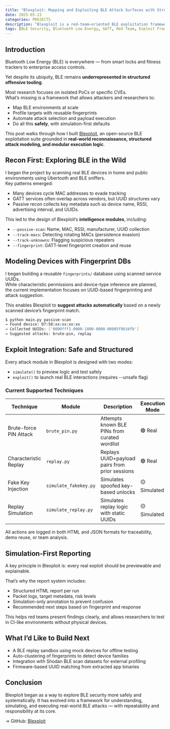 ```yaml
---
title: "Blexploit: Mapping and Exploiting BLE Attack Surfaces with Structured Automation"
date: 2025-05-23
categories: PROJECTS
description: "Blexploit is a red-team–oriented BLE exploitation framework built through practical exploration, fingerprint-based modeling, and simulation-safe attack workflows."
tags: [BLE Security, Bluetooth Low Energy, GATT, Red Team, Exploit Framework]
---
```


## Introduction

Bluetooth Low Energy (BLE) is everywhere — from smart locks and fitness trackers to enterprise access controls.  

Yet despite its ubiquity, BLE remains **underrepresented in structured offensive tooling**.

Most research focuses on isolated PoCs or specific CVEs.  
What’s missing is a framework that allows attackers and researchers to:

- Map BLE environments at scale  
- Profile targets with reusable fingerprints  
- Automate attack selection and payload execution  
- Do all this **safely**, with simulation-first defaults

This post walks through how I built [Blexploit](https://github.com/schoi1337/blexploit), an open-source BLE exploitation suite grounded in **real-world reconnaissance, structured attack modeling, and modular execution logic**.

## Recon First: Exploring BLE in the Wild

I began the project by scanning real BLE devices in home and public environments using Ubertooth and BLE sniffers.  
Key patterns emerged:

- Many devices cycle MAC addresses to evade tracking  
- GATT services often overlap across vendors, but UUID structures vary  
- Passive recon collects key metadata such as device name, RSSI, advertising interval, and UUIDs.  

This led to the design of Blexploit’s **intelligence modules**, including:

- `--passive-scan`: Name, MAC, RSSI, manufacturer, UUID collection  
- `--track-macs`: Detecting rotating MACs (persistence evasion)  
- `--track-unknowns`: Flagging suspicious repeaters  
- `--fingerprint`: GATT-level fingerprint creation and reuse

## Modeling Devices with Fingerprint DBs

I began building a reusable `fingerprints/` database using scanned service UUIDs.  
While characteristic permissions and device-type inference are planned, the current implementation focuses on UUID-based fingerprinting and attack suggestion.

This enables Blexploit to **suggest attacks automatically** based on a newly scanned device’s fingerprint match.

```bash
$ python main.py passive-scan
→ Found device: D7:58:xx:xx:xx:xx
→ Collected UUIDs: ['0000fff1-0000-1000-8000-00805f9b34fb']
→ Suggested attacks: brute-pin, replay
```

## Exploit Integration: Safe and Structured

Every attack module in Blexploit is designed with two modes:

- `simulate()` to preview logic and test safely
- `exploit()` to launch real BLE interactions (requires --unsafe flag)

### Current Supported Techniques

| Technique                   | Module                 | Description                                           | Execution Mode | Simulation Support |
|-----------------------------|-------------------------|-------------------------------------------------------|----------------|---------------------|
| Brute-force PIN Attack      | `brute_pin.py`          | Attempts known BLE PINs from curated wordlist         | 🟢 Real        | ✅ Supported         |
| Characteristic Replay       | `replay.py`             | Replays UUID+payload pairs from prior sessions        | 🟢 Real        | ✅ Supported         |
| Fake Key Injection          | `simulate_fakekey.py`   | Simulates spoofed key-based unlocks                   | 🟡 Simulated   | ✅ Supported         |
| Replay Simulation           | `simulate_replay.py`    | Simulates replay logic with static UUIDs              | 🟡 Simulated   | ✅ Supported         |

All actions are logged in both HTML and JSON formats for traceability, demo reuse, or team analysis.

## Simulation-First Reporting

A key principle in Blexploit is: every real exploit should be previewable and explainable.

That’s why the report system includes:
- Structured HTML report per run
- Packet logs, target metadata, risk levels
- Simulation-only annotation to prevent confusion
- Recommended next steps based on fingerprint and response

This helps red teams present findings clearly, and allows researchers to test in CI-like environments without physical devices.

## What I’d Like to Build Next

- A BLE replay sandbox using mock devices for offline testing
- Auto-clustering of fingerprints to detect device families
- Integration with Shodan BLE scan datasets for external profiling
- Firmware-based UUID matching from extracted app binaries

## Conclusion

Blexploit began as a way to explore BLE security more safely and systematically.
It has evolved into a framework for understanding, simulating, and executing real-world BLE attacks — with repeatability and responsibility at its core.

→ GitHub: [Blexploit](https://github.com/schoi1337/blexploit)